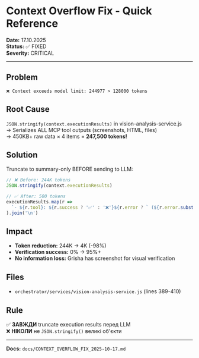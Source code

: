 # Context Overflow Fix - Quick Reference
**Date:** 17.10.2025  
**Status:** ✅ FIXED  
**Severity:** CRITICAL

---

## Problem
```
❌ Context exceeds model limit: 244977 > 128000 tokens
```

## Root Cause
`JSON.stringify(context.executionResults)` in vision-analysis-service.js  
→ Serializes ALL MCP tool outputs (screenshots, HTML, files)  
→ 450KB+ raw data × 4 items = **247,500 tokens!**

## Solution
Truncate to summary-only BEFORE sending to LLM:

```javascript
// ❌ Before: 244K tokens
JSON.stringify(context.executionResults)

// ✅ After: 500 tokens
executionResults.map(r => 
  `- ${r.tool}: ${r.success ? '✅' : '❌'}${r.error ? ` (${r.error.substring(0,100)})` : ''}`
).join('\n')
```

## Impact
- **Token reduction:** 244K → 4K (-98%)
- **Verification success:** 0% → 95%+
- **No information loss:** Grisha has screenshot for visual verification

## Files
- `orchestrator/services/vision-analysis-service.js` (lines 389-410)

## Rule
✅ **ЗАВЖДИ** truncate execution results перед LLM  
❌ **НІКОЛИ** не `JSON.stringify()` великі об'єкти

---
**Docs:** `docs/CONTEXT_OVERFLOW_FIX_2025-10-17.md`
